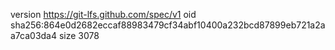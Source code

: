 version https://git-lfs.github.com/spec/v1
oid sha256:864e0d2682eccaf88983479cf34abf10400a232bcd87899eb721a2aa7ca03da4
size 3078
